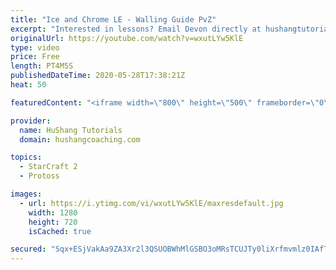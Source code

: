```yaml
---
title: "Ice and Chrome LE - Walling Guide PvZ"
excerpt: "Interested in lessons? Email Devon directly at hushangtutorials@outlook.com ------------------------------------------------------------------------------------------------------- Want to support HuShang Tutorials directly? Patreon is a website where you can contribute a monthly donation that will help"
originalUrl: https://youtube.com/watch?v=wxutLYw5KlE
type: video
price: Free
length: PT4M5S
publishedDateTime: 2020-05-28T17:38:21Z
heat: 50

featuredContent: "<iframe width=\"800\" height=\"500\" frameborder=\"0\" src=\"https://www.youtube.com/embed/wxutLYw5KlE\" allow=\"accelerometer; autoplay; encrypted-media; gyroscope; picture-in-picture\" allowfullscreen></iframe>"

provider:
  name: HuShang Tutorials
  domain: hushangcoaching.com

topics:
  - StarCraft 2
  - Protoss

images:
  - url: https://i.ytimg.com/vi/wxutLYw5KlE/maxresdefault.jpg
    width: 1280
    height: 720
    isCached: true

secured: "Sqx+ESjVakAa9ZA3Xr2l3QSUOBWhMlGSBO3oMRsTCUJTy0liXrfmvmlz0IAfTzl3DJ56Lyp95eEpRTJfg70a2R2xUmRPkd//c1p2mqgKxXvqcDDR4LejWBPIT5ZPelqp2EcI2mkZZQKKAOQJkY9Er92Cqv5xthv6yCQxC7ajm/RNZDRSXiJazUDq8zoLGMN4ZybvSOMPIB6JjCH9/iUjwBbFgUQNzw45I9r62pvsAEYRxVUu5S2O+Uct4wyLCSUKINx2cZUFk+3mz5/f0VMkW3Syqslv1s0556ntbI7B0zSAX0tRix/q4tgWz/sv0LFecAwg2Zuft6yxxa6UKnVnuVPqMNUBAOiZ/h7DsfKbALk3zBn8KiqcXb0MXjVe6udDIGoFxPEFjhjE4vkP0LcPsAD2Qhq5RPg4tUr3N0DtHE8=;U5am7ox50xbjM7pKjCgQdg=="
---
```


